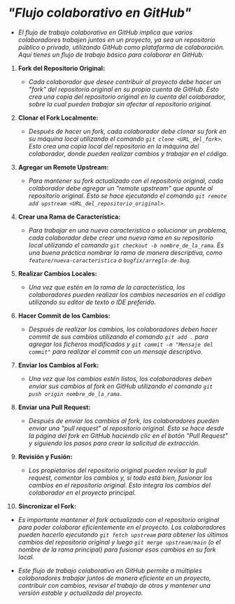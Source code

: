<!-- Autor: Daniel Benjamin Perez Morales -->
<!-- GitHub: https://github.com/D4nitrix13 -->
<!-- GitLab: https://gitlab.com/D4nitrix13 -->
<!-- Correo electrónico: danielperezdev@proton.me -->

# ***"Flujo colaborativo en GitHub"***

- *El flujo de trabajo colaborativo en GitHub implica que varios colaboradores trabajen juntos en un proyecto, ya sea un repositorio público o privado, utilizando GitHub como plataforma de colaboración. Aquí tienes un flujo de trabajo básico para colaborar en GitHub:*

1. **Fork del Repositorio Original:**

   - *Cada colaborador que desee contribuir al proyecto debe hacer un "fork" del repositorio original en su propia cuenta de GitHub. Esto crea una copia del repositorio original en la cuenta del colaborador, sobre la cual pueden trabajar sin afectar al repositorio original.*

2. **Clonar el Fork Localmente:**

   - *Después de hacer un fork, cada colaborador debe clonar su fork en su máquina local utilizando el comando `git clone <URL_del_fork>`. Esto crea una copia local del repositorio en la máquina del colaborador, donde pueden realizar cambios y trabajar en el código.*

3. **Agregar un Remote Upstream:**

   - *Para mantener su fork actualizado con el repositorio original, cada colaborador debe agregar un "remote upstream" que apunte al repositorio original. Esto se hace ejecutando el comando `git remote add upstream <URL_del_repositorio_original>`.*

4. **Crear una Rama de Característica:**

   - *Para trabajar en una nueva característica o solucionar un problema, cada colaborador debe crear una nueva rama en su repositorio local utilizando el comando `git checkout -b nombre_de_la_rama`. Es una buena práctica nombrar la rama de manera descriptiva, como `feature/nueva-caracteristica` o `bugfix/arreglo-de-bug`.*

5. **Realizar Cambios Locales:**

   - *Una vez que estén en la rama de la característica, los colaboradores pueden realizar los cambios necesarios en el código utilizando su editor de texto o IDE preferido.*

6. **Hacer Commit de los Cambios:**

   - *Después de realizar los cambios, los colaboradores deben hacer commit de sus cambios utilizando el comando `git add .` para agregar los ficheros modificados y `git commit -m "Mensaje del commit"` para realizar el commit con un mensaje descriptivo.*

7. **Enviar los Cambios al Fork:**

   - *Una vez que los cambios estén listos, los colaboradores deben enviar sus cambios al fork en GitHub utilizando el comando `git push origin nombre_de_la_rama`.*

8. **Enviar una Pull Request:**

   - *Después de enviar los cambios al fork, los colaboradores pueden enviar una "pull request" al repositorio original. Esto se hace desde la página del fork en GitHub haciendo clic en el botón "Pull Request" y siguiendo los pasos para crear la solicitud de extracción.*

9. **Revisión y Fusión:**

   - *Los propietarios del repositorio original pueden revisar la pull request, comentar los cambios y, si todo está bien, fusionar los cambios en el repositorio original. Esto integra los cambios del colaborador en el proyecto principal.*

10. **Sincronizar el Fork:**

- *Es importante mantener el fork actualizado con el repositorio original para poder colaborar eficientemente en el proyecto. Los colaboradores pueden hacerlo ejecutando `git fetch upstream` para obtener los últimos cambios del repositorio original y luego `git merge upstream/main` (o el nombre de la rama principal) para fusionar esos cambios en su fork local.*

- *Este flujo de trabajo colaborativo en GitHub permite a múltiples colaboradores trabajar juntos de manera eficiente en un proyecto, contribuir con cambios, revisar el trabajo de otros y mantener una versión estable y actualizada del proyecto.*
